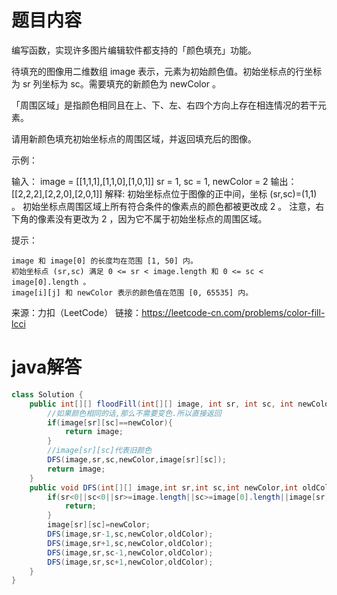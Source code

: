 # 题目内容

编写函数，实现许多图片编辑软件都支持的「颜色填充」功能。

待填充的图像用二维数组 image 表示，元素为初始颜色值。初始坐标点的行坐标为 sr 列坐标为 sc。需要填充的新颜色为 newColor 。

「周围区域」是指颜色相同且在上、下、左、右四个方向上存在相连情况的若干元素。

请用新颜色填充初始坐标点的周围区域，并返回填充后的图像。

 

示例：

输入：
image = [[1,1,1],[1,1,0],[1,0,1]] 
sr = 1, sc = 1, newColor = 2
输出：[[2,2,2],[2,2,0],[2,0,1]]
解释: 
初始坐标点位于图像的正中间，坐标 (sr,sc)=(1,1) 。
初始坐标点周围区域上所有符合条件的像素点的颜色都被更改成 2 。
注意，右下角的像素没有更改为 2 ，因为它不属于初始坐标点的周围区域。

 

提示：

    image 和 image[0] 的长度均在范围 [1, 50] 内。
    初始坐标点 (sr,sc) 满足 0 <= sr < image.length 和 0 <= sc < image[0].length 。
    image[i][j] 和 newColor 表示的颜色值在范围 [0, 65535] 内。

来源：力扣（LeetCode）
链接：https://leetcode-cn.com/problems/color-fill-lcci

# java解答

```java
class Solution {
    public int[][] floodFill(int[][] image, int sr, int sc, int newColor) {
        //如果颜色相同的话,那么不需要变色.所以直接返回
        if(image[sr][sc]==newColor){
            return image;
        }
        //image[sr][sc]代表旧颜色
        DFS(image,sr,sc,newColor,image[sr][sc]);
        return image;
    }
    public void DFS(int[][] image,int sr,int sc,int newColor,int oldColor){
        if(sr<0||sc<0||sr>=image.length||sc>=image[0].length||image[sr][sc]!=oldColor){
            return;
        }
        image[sr][sc]=newColor;
        DFS(image,sr-1,sc,newColor,oldColor);
        DFS(image,sr+1,sc,newColor,oldColor);
        DFS(image,sr,sc-1,newColor,oldColor);
        DFS(image,sr,sc+1,newColor,oldColor);
    }
}
```

